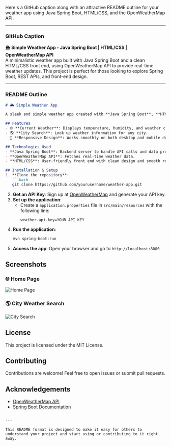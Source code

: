 Here's a GitHub caption along with an attractive README outline for your weather app using Java Spring Boot, HTML/CSS, and the OpenWeatherMap API.

---

### GitHub Caption
**🌦️ Simple Weather App - Java Spring Boot | HTML/CSS | OpenWeatherMap API**  
A minimalistic weather app built with Java Spring Boot and a clean HTML/CSS front end, using OpenWeatherMap API to provide real-time weather updates. This project is perfect for those looking to explore Spring Boot, REST APIs, and front-end design.

---

### README Outline

```markdown
# 🌦️ Simple Weather App

A sleek and simple weather app created with **Java Spring Boot**, **HTML/CSS**, and the **OpenWeatherMap API**. Get real-time weather updates with a clean, responsive user interface.

## Features
- 🌐 **Current Weather**: Displays temperature, humidity, and weather conditions.
- 🌎 **City Search**: Look up weather information for any city.
- 📱 **Responsive Design**: Works smoothly on both desktop and mobile devices.

## Technologies Used
- **Java Spring Boot**: Backend server to handle API calls and data processing.
- **OpenWeatherMap API**: Fetches real-time weather data.
- **HTML/CSS**: User-friendly front end with clean design and smooth responsiveness.

## Installation & Setup
1. **Clone the repository**:
   ```bash
   git clone https://github.com/yourusername/weather-app.git
   ```
2. **Get an API Key**: Sign up at [OpenWeatherMap](https://openweathermap.org/) and generate your API key.
3. **Set up the application**:
   - Create a `application.properties` file in `src/main/resources` with the following line:
     ```properties
     weather.api.key=YOUR_API_KEY
     ```
4. **Run the application**:
   ```bash
   mvn spring-boot:run
   ```
5. **Access the app**:
   Open your browser and go to `http://localhost:8080`

## Screenshots

### 🌐 Home Page
![Home Page](screenshots/home_page.png)

### 🌎 City Weather Search
![City Search](screenshots/city_search.png)



## License
This project is licensed under the MIT License.

## Contributing
Contributions are welcome! Feel free to open issues or submit pull requests.

## Acknowledgements
- [OpenWeatherMap API](https://openweathermap.org/)
- [Spring Boot Documentation](https://spring.io/projects/spring-boot)
```

--- 

This README format is designed to make it easy for others to understand your project and start using or contributing to it right away.
